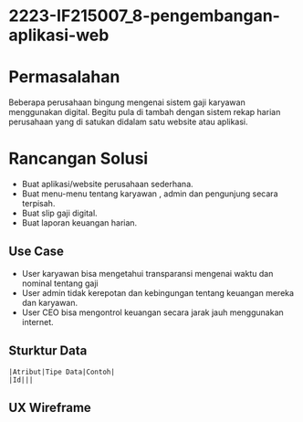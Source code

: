 # 2223-IF215007_8-pengembangan-aplikasi-web

# Permasalahan

Beberapa perusahaan bingung mengenai sistem gaji karyawan menggunakan digital. Begitu pula di tambah dengan sistem rekap harian perusahaan yang di satukan didalam satu website atau aplikasi.


# Rancangan Solusi

 - Buat aplikasi/website perusahaan sederhana.
 - Buat menu-menu tentang karyawan , admin dan pengunjung secara terpisah.
 - Buat slip gaji digital.
 - Buat laporan keuangan harian.
## Use Case
 - User karyawan bisa mengetahui transparansi mengenai waktu dan nominal tentang gaji
 - User admin tidak kerepotan dan kebingungan tentang keuangan mereka dan karyawan.
 - User CEO bisa mengontrol keuangan secara jarak jauh menggunakan internet.

## Sturktur Data
	|Atribut|Tipe Data|Contoh|
	|Id|||
	






## UX Wireframe
